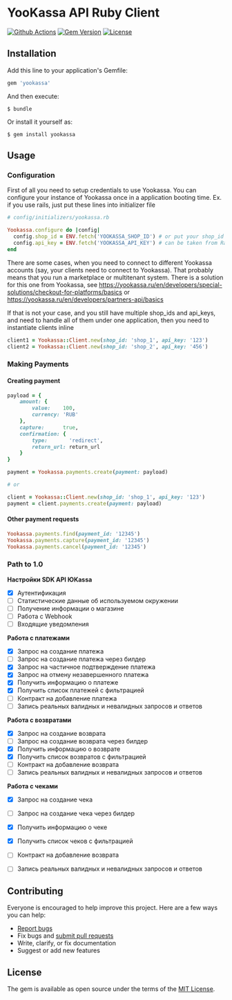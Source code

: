 # YooKassa API Ruby Client
[![Github Actions](https://github.com/PaymentInstruments/yookassa/actions/workflows/main.yml/badge.svg)](https://github.com/PaymentInstruments/yookassa/actions/workflows/main.yml)
[![Gem Version][gem-badger]][gem]
[![License](https://img.shields.io/github/license/paderinandrey/yookassa.svg)](https://github.com/paderinandrey/yookassa)


[gem-badger]: https://img.shields.io/gem/v/yookassa.svg?style=flat&color=blue
[gem]: https://rubygems.org/gems/yookassa

## Installation

Add this line to your application's Gemfile:

```ruby
gem 'yookassa'
```

And then execute:

    $ bundle

Or install it yourself as:

    $ gem install yookassa

## Usage

### Configuration

First of all you need to setup credentials to use Yookassa.
You can configure your instance of Yookassa once in a application booting time. Ex. if you use rails, just put these lines into initializer file

```ruby
# config/initializers/yookassa.rb

Yookassa.configure do |config|
  config.shop_id = ENV.fetch('YOOKASSA_SHOP_ID') # or put your shop_id and api_key here directly
  config.api_key = ENV.fetch('YOOKASSA_API_KEY') # can be taken from Rails.credentials too
end
```

There are some cases, when you need to connect to different Yookassa accounts (say, your clients need to connect to Yookassa). That probably means that you run a marketplace or multitenant system. There is a solution for this one from Yookassa, see https://yookassa.ru/en/developers/special-solutions/checkout-for-platforms/basics or https://yookassa.ru/en/developers/partners-api/basics

If that is not your case, and you still have multiple shop_ids and api_keys, and need to handle all of them under one application, then you need to instantiate clients inline

```ruby
client1 = Yookassa::Client.new(shop_id: 'shop_1', api_key: '123')
client2 = Yookassa::Client.new(shop_id: 'shop_2', api_key: '456')
```

### Making Payments

#### Creating payment
```ruby
payload = {
    amount: {
        value:    100,
        currency: 'RUB'
    },
    capture:      true,
    confirmation: {
        type:       'redirect',
        return_url: return_url
    }
}

payment = Yookassa.payments.create(payment: payload)

# or

client = Yookassa::Client.new(shop_id: 'shop_1', api_key: '123')
payment = client.payments.create(payment: payload)
```

#### Other payment requests

```ruby
Yookassa.payments.find(payment_id: '12345')
Yookassa.payments.capture(payment_id: '12345')
Yookassa.payments.cancel(payment_id: '12345')
```

### Path to 1.0

**Настройки SDK API ЮKassa**
 - [x] Аутентификация
 - [ ] Статистические данные об используемом окружении
 - [ ] Получение информации о магазине
 - [ ] Работа с Webhook
 - [ ] Входящие уведомления

**Работа с платежами**
 - [x] Запрос на создание платежа
 - [ ] Запрос на создание платежа через билдер
 - [x] Запрос на частичное подтверждение платежа
 - [x] Запрос на отмену незавершенного платежа
 - [x] Получить информацию о платеже
 - [x] Получить список платежей с фильтрацией
 - [ ] Контракт на добавление платежа
 - [ ] Запись реальных валидных и невалидных запросов и ответов

**Работа с возвратами**
 - [x] Запрос на создание возврата
 - [ ] Запрос на создание возврата через билдер
 - [x] Получить информацию о возврате
 - [x] Получить список возвратов с фильтрацией
 - [ ] Контракт на добавление возврата
 - [ ] Запись реальных валидных и невалидных запросов и ответов

**Работа с чеками**
 - [x] Запрос на создание чека
 - [ ] Запрос на создание чека через билдер
 - [x] Получить информацию о чеке
 - [x] Получить список чеков с фильтрацией
 - [ ] Контракт на добавление возврата
 - [ ] Запись реальных валидных и невалидных запросов и ответов


## Contributing

Everyone is encouraged to help improve this project. Here are a few ways you can help:

- [Report bugs](https://github.com/paderinandrey/yookassa/issues)
- Fix bugs and [submit pull requests](https://github.com/paderinandrey/yookassa/pulls)
- Write, clarify, or fix documentation
- Suggest or add new features

## License

The gem is available as open source under the terms of the [MIT License](https://opensource.org/licenses/MIT).
